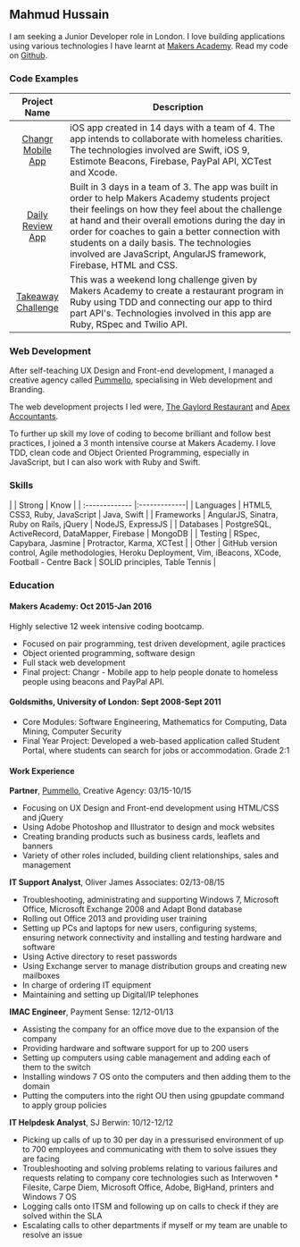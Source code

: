 ## Mahmud Hussain

I am seeking a Junior Developer role in London. I love building applications using various technologies I have learnt at [Makers Academy](http://www.makersacademy.com/). Read my code on [Github](https://github.com/MahmudH/).

### Code Examples

| Project Name  | Description |
| :-------------: |-------------|
| [Changr Mobile App](https://github.com/MahmudH/changr) | iOS app created in 14 days with a team of 4. The app intends to collaborate with homeless charities. The technologies involved are Swift, iOS 9, Estimote Beacons, Firebase, PayPal API, XCTest and Xcode. |
| [Daily Review App](https://github.com/MahmudH/daily_review_app)      | Built in 3 days in a team of 3. The app was built in order to help Makers Academy students project their feelings on how they feel about the challenge at hand and their overall emotions during the day in order for coaches to gain a better connection with students on a daily basis. The technologies involved are JavaScript, AngularJS framework, Firebase, HTML and CSS.       |
| [Takeaway Challenge](https://github.com/MahmudH/takeaway-challenge) | This was a weekend long challenge given by Makers Academy to create a restaurant program in Ruby using TDD and connecting our app to third part API's. Technologies involved in this app are Ruby, RSpec and Twilio API. |


### Web Development

After self-teaching UX Design and Front-end development, I managed a creative agency called [Pummello](http://www.pummello.com/), specialising in Web development and Branding.

The web development projects I led were, [The Gaylord Restaurant](http://thegaylorde14.co.uk/) and [Apex Accountants](http://apexaccountant.com/).

To further up skill my love of coding to become brilliant and follow best practices, I joined a 3 month intensive course at Makers Academy. I love TDD, clean code and Object Oriented Programming, especially in JavaScript, but I can also work with Ruby and Swift.

### Skills

|         | Strong           | Know  |
| :------------- |:-------------|
| Languages      | HTML5, CSS3, Ruby, JavaScript | Java, Swift |
| Frameworks     | AngularJS, Sinatra, Ruby on Rails, jQuery    |   NodeJS, ExpressJS |
| Databases | PostgreSQL, ActiveRecord, DataMapper, Firebase      |    MongoDB |
| Testing     | RSpec, Capybara, Jasmine | Protractor, Karma, XCTest  |
| Other      | GitHub version control, Agile methodologies, Heroku Deployment, Vim, iBeacons, XCode, Football - Centre Back | SOLID principles, Table Tennis |

### Education

#### Makers Academy: Oct 2015-Jan 2016
Highly selective 12 week intensive coding bootcamp.
* Focused on pair programming, test driven development, agile practices
* Object oriented programming, software design
* Full stack web development
* Final project: Changr - Mobile app to help people donate to homeless people using beacons and PayPal API.

#### Goldsmiths, University of London: Sept 2008-Sept 2011
* Core Modules:	Software Engineering, Mathematics for Computing, Data Mining, Computer Security
* Final Year Project:	Developed a web-based application called Student Portal, where students can search for jobs or accommodation. Grade 2:1

#### Work Experience
**Partner**, [Pummello](http://www.pummello.com/), Creative Agency: 03/15-10/15

* Focusing on UX Design and Front-end development using HTML/CSS and jQuery
* Using Adobe Photoshop and Illustrator to design and mock websites
* Creating branding products such as business cards, leaflets and banners
* Variety of other roles included, building client relationships, sales and management


**IT Support Analyst**, Oliver James Associates: 02/13-08/15

* Troubleshooting, administrating and supporting Windows 7, Microsoft Office, Microsoft Exchange 2008 and Adapt Bond database
* Rolling out Office 2013 and providing user training
* Setting up PCs and laptops for new users, configuring systems, ensuring network connectivity and installing and testing hardware and software
* Using Active directory to reset passwords
* Using Exchange server to manage distribution groups and creating new mailboxes
* In charge of ordering IT equipment
* Maintaining and setting up Digital/IP telephones

**IMAC Engineer**, Payment Sense: 12/12-01/13

* Assisting the company for an office move due to the expansion of the company
* Providing hardware and software support for up to 200 users
* Setting up computers using cable management and adding each of them to the switch
* Installing windows 7 OS onto the computers and then adding them to the domain
* Putting the computers into the right OU then using gpupdate command to apply group policies

**IT Helpdesk Analyst**, SJ Berwin: 10/12-12/12

* Picking up calls of up to 30 per day in a pressurised environment of up to 700 employees and communicating with them to solve issues they are facing
* Troubleshooting and solving problems relating to various failures and requests relating to company core technologies such as Interwoven * Filesite, Carpe Diem, Microsoft Office, Adobe, BigHand, printers and Windows 7 OS
* Logging calls onto ITSM and following up on calls to check if they are solved within the SLA
* Escalating calls to other departments if myself or my team are unable to resolve an issue
